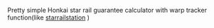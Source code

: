 Pretty simple Honkai star rail guarantee calculator with warp tracker function(like [starrailstation](https://starrailstation.com/) )
